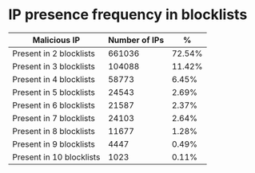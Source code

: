 # IP presence frequency in blocklists
| Malicious IP | Number of IPs | % |
|----|----|----|
| Present in 2 blocklists | 661036 | 72.54% |
| Present in 3 blocklists | 104088 | 11.42% |
| Present in 4 blocklists | 58773 | 6.45% |
| Present in 5 blocklists | 24543 | 2.69% |
| Present in 6 blocklists | 21587 | 2.37% |
| Present in 7 blocklists | 24103 | 2.64% |
| Present in 8 blocklists | 11677 | 1.28% |
| Present in 9 blocklists | 4447 | 0.49% |
| Present in 10 blocklists | 1023 | 0.11% |
